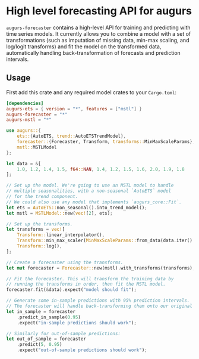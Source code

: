 # High level forecasting API for augurs

`augurs-forecaster` contains a high-level API for training and predicting with time series models. It currently allows you to combine a model with a set of transformations (such as imputation of missing data, min-max scaling, and log/logit transforms) and fit the model on the transformed data, automatically handling back-transformation of forecasts and prediction intervals.

## Usage

First add this crate and any required model crates to your `Cargo.toml`:

```toml
[dependencies]
augurs-ets = { version = "*", features = ["mstl"] }
augurs-forecaster = "*"
augurs-mstl = "*"
```

```rust
use augurs::{
    ets::{AutoETS, trend::AutoETSTrendModel},
    forecaster::{Forecaster, Transform, transforms::MinMaxScaleParams},
    mstl::MSTLModel
};

let data = &[
    1.0, 1.2, 1.4, 1.5, f64::NAN, 1.4, 1.2, 1.5, 1.6, 2.0, 1.9, 1.8
];

// Set up the model. We're going to use an MSTL model to handle
// multiple seasonalities, with a non-seasonal `AutoETS` model
// for the trend component.
// We could also use any model that implements `augurs_core::Fit`.
let ets = AutoETS::non_seasonal().into_trend_model();
let mstl = MSTLModel::new(vec![2], ets);

// Set up the transforms.
let transforms = vec![
    Transform::linear_interpolator(),
    Transform::min_max_scaler(MinMaxScaleParams::from_data(data.iter().copied())),
    Transform::log(),
];

// Create a forecaster using the transforms.
let mut forecaster = Forecaster::new(mstl).with_transforms(transforms);

// Fit the forecaster. This will transform the training data by
// running the transforms in order, then fit the MSTL model.
forecaster.fit(&data).expect("model should fit");

// Generate some in-sample predictions with 95% prediction intervals.
// The forecaster will handle back-transforming them onto our original scale.
let in_sample = forecaster
    .predict_in_sample(0.95)
    .expect("in-sample predictions should work");

// Similarly for out-of-sample predictions:
let out_of_sample = forecaster
    .predict(5, 0.95)
    .expect("out-of-sample predictions should work");
```
